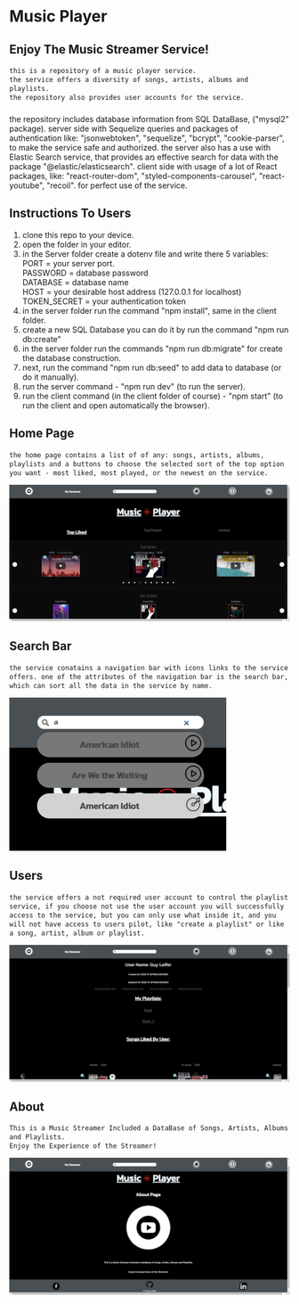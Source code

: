 # Music Player
## Enjoy The Music Streamer Service!
    this is a repository of a music player service.
    the service offers a diversity of songs, artists, albums and playlists.
    the repository also provides user accounts for the service.
###
the repository includes database information from SQL DataBase, ("mysql2" package). 
server side with Sequelize queries and packages of authentication like: "jsonwebtoken", "sequelize", "bcrypt", "cookie-parser", to make the service safe and authorized. 
the server also has a use with Elastic Search service, that provides aמ effective search for data with the package "@elastic/elasticsearch". 
client side with usage of a lot of React packages, like: "react-router-dom", "styled-components-carousel", "react-youtube", "recoil". for perfect use of the service.
## Instructions To Users
1. clone this repo to your device.
2. open the folder in your editor.
3. in the Server folder create a dotenv file and write there 5 variables:  
PORT = your server port.  
PASSWORD = database password  
DATABASE = database name  
HOST = your desirable host address (127.0.0.1 for localhost)  
TOKEN_SECRET = your authentication token
4. in the server folder run the command "npm install", same in the client folder.
5. create a new SQL Database you can do it by run the command "npm run db:create" 
6. in the server folder run the commands "npm run db:migrate" for create the database construction.
7. next, run the command "npm run db:seed" to add data to database (or do it manually).
8. run the server command - "npm run dev" (to run the server).
9. run the client command (in the client folder of course) - "npm start" (to run the client and open automatically the browser).

## Home Page
    the home page contains a list of of any: songs, artists, albums, playlists and a buttons to choose the selected sort of the top option you want - most liked, most played, or the newest on the service.
![Home Page](./images/homepage.png "Home Page")
## Search Bar
    the service conatains a navigation bar with icons links to the service offers. one of the attributes of the navigation bar is the search bar, which can sort all the data in the service by name.
![Search Bar](./images/searchbar.png "Search Bar")
## Users
    the service offers a not required user account to control the playlist service, if you choose not use the user account you will successfully access to the service, but you can only use what inside it, and you will not have access to users pilot, like "create a playlist" or like a song, artist, album or playlist.
![Users Page](./images/userpage.png "Users Page")
## About
    This is a Music Streamer Included a DataBase of Songs, Artists, Albums and Playlists.
    Enjoy the Experience of the Streamer!
![About Page](./images/about.png "About Page")
